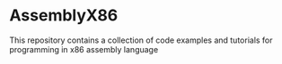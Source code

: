 # AssemblyX86
This repository contains a collection of code examples and tutorials for programming in x86 assembly language
